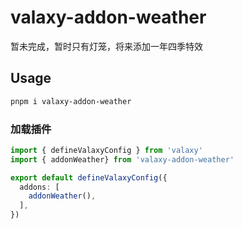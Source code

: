 # valaxy-addon-weather

暂未完成，暂时只有灯笼，将来添加一年四季特效

## Usage

```bash
pnpm i valaxy-addon-weather
```

### 加载插件

```ts
import { defineValaxyConfig } from 'valaxy'
import { addonWeather} from 'valaxy-addon-weather'

export default defineValaxyConfig({
  addons: [
    addonWeather(),
  ],
})
```
